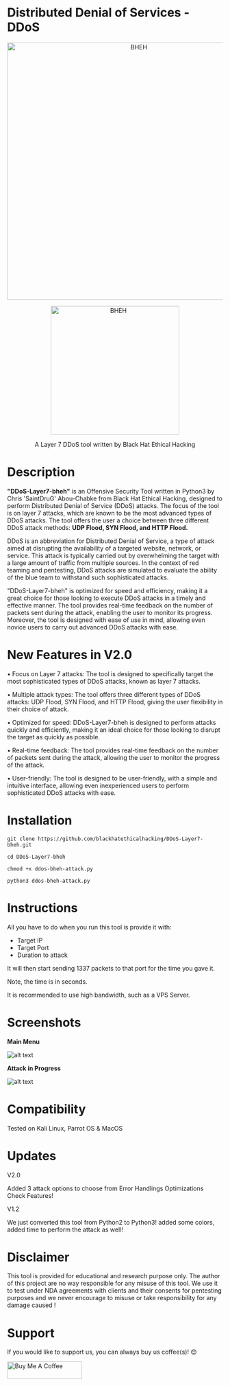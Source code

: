 # Distributed Denial of Services - DDoS 

<p align="center">
<a href="https://www.blackhatethicalhacking.com"><img src="https://pbs.twimg.com/profile_banners/770898848197795840/1650879597/1500x500" width="600px" alt="BHEH"></a>
</p>
<p align="center">
<a href="https://www.blackhatethicalhacking.com"><img src="https://www.blackhatethicalhacking.com/wp-content/uploads/2022/06/BHEH_logo.png" width="300px" alt="BHEH"></a>
</p>

<p align="center">
A Layer 7 DDoS tool written by Black Hat Ethical Hacking
</p>

# Description

**"DDoS-Layer7-bheh"** is an Offensive Security Tool written in Python3 by Chris 'SaintDruG' Abou-Chabke from Black Hat Ethical Hacking, designed to perform Distributed Denial of Service (DDoS) attacks. 
The focus of the tool is on layer 7 attacks, which are known to be the most advanced types of DDoS attacks. The tool offers the user a choice between three different DDoS attack methods: **UDP Flood, SYN Flood, and HTTP Flood.**

DDoS is an abbreviation for Distributed Denial of Service, a type of attack aimed at disrupting the availability of a targeted website, network, or service. This attack is typically carried out by overwhelming the target with a large amount of traffic from multiple sources. In the context of red teaming and pentesting, DDoS attacks are simulated to evaluate the ability of the blue team to withstand such sophisticated attacks.

"DDoS-Layer7-bheh" is optimized for speed and efficiency, making it a great choice for those looking to execute DDoS attacks in a timely and effective manner. The tool provides real-time feedback on the number of packets sent during the attack, enabling the user to monitor its progress. Moreover, the tool is designed with ease of use in mind, allowing even novice users to carry out advanced DDoS attacks with ease.

# New Features in V2.0

• Focus on Layer 7 attacks: The tool is designed to specifically target the most sophisticated types of DDoS attacks, known as layer 7 attacks.

• Multiple attack types: The tool offers three different types of DDoS attacks: UDP Flood, SYN Flood, and HTTP Flood, giving the user flexibility in their choice of attack.

• Optimized for speed: DDoS-Layer7-bheh is designed to perform attacks quickly and efficiently, making it an ideal choice for those looking to disrupt the target as quickly as possible.

• Real-time feedback: The tool provides real-time feedback on the number of packets sent during the attack, allowing the user to monitor the progress of the attack.

• User-friendly: The tool is designed to be user-friendly, with a simple and intuitive interface, allowing even inexperienced users to perform sophisticated DDoS attacks with ease.


# Installation

`git clone https://github.com/blackhatethicalhacking/DDoS-Layer7-bheh.git`

`cd DDoS-Layer7-bheh`

`chmod +x ddos-bheh-attack.py`

`python3 ddos-bheh-attack.py`


# Instructions

All you have to do when you run this tool is provide it with:

- Target IP
- Target Port
- Duration to attack

It will then start sending 1337 packets to that port for the time you gave it.

Note, the time is in seconds.

It is recommended to use high bandwidth, such as a VPS Server.


# Screenshots

**Main Menu**

![alt text](https://i.ibb.co/6JnTt3B/Main.png)

**Attack in Progress**

![alt text](https://i.ibb.co/0fGDnNZ/Attack.png)


# Compatibility

Tested on Kali Linux, Parrot OS & MacOS


# Updates

V2.0

Added 3 attack options to choose from
Error Handlings
Optimizations
Check Features!

V1.2

We just converted this tool from Python2 to Python3! added some colors, added time to perform the attack as well!


# Disclaimer

This tool is provided for educational and research purpose only. The author of this project are no way responsible for any misuse of this tool. 
We use it to test under NDA agreements with clients and their consents for pentesting purposes and we never encourage to misuse or take responsibility for any damage caused !

# Support

If you would like to support us, you can always buy us coffee(s)! :blush:

<a href="https://www.buymeacoffee.com/bheh" target="_blank"><img src="https://cdn.buymeacoffee.com/buttons/default-orange.png" alt="Buy Me A Coffee" height="41" width="174"></a>

